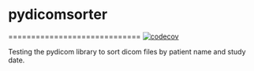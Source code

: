 # pydicomsorter

=============================
[![codecov](https://codecov.io/gh/jjjermiah/PyDicomSorter/graph/badge.svg?token=tCcajRIGz9)](https://codecov.io/gh/jjjermiah/PyDicomSorter)

Testing the pydicom library to sort dicom files by patient name and study date.

